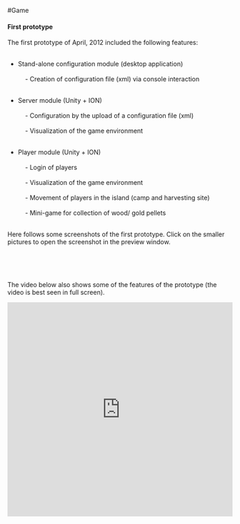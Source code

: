 #Game
<p></p>


#### First prototype

<p align="justify">
The first prototype of April, 2012 included the following features: <br></br>

- Stand-alone configuration module (desktop application) <br></br>
&nbsp;&nbsp;&nbsp;&nbsp;- Creation of configuration file (xml) via console interaction <br></br>
	
- Server module (Unity + ION) <br></br>
&nbsp;&nbsp;&nbsp;&nbsp;- Configuration by the upload of a configuration file (xml) <br></br>
&nbsp;&nbsp;&nbsp;&nbsp;- Visualization of the game environment <br></br>
	
- Player module (Unity + ION) <br></br>
&nbsp;&nbsp;&nbsp;&nbsp;- Login of players <br></br>
&nbsp;&nbsp;&nbsp;&nbsp;- Visualization of the game environment <br></br>
&nbsp;&nbsp;&nbsp;&nbsp;- Movement of players in the island (camp and harvesting site) <br></br>
&nbsp;&nbsp;&nbsp;&nbsp;- Mini-game for collection of wood/ gold pellets <br></br>
</p>
<p>
Here follows some screenshots of the first prototype. Click on the smaller pictures to open the screenshot in the preview window. 
</p>

<div class="thumbnails" align="center">
<img src="images/screens/001/001.png" alt=""  / onClick="changeImage(1);"></a>
<img src="images/screens/001/003.png" alt=""  / onClick="changeImage(2);"></a>
<img src="images/screens/001/007.png" alt=""  / onClick="changeImage(3);"></a>
</div>
<div class="thumbnails" align="center">
<img src="images/screens/001/004.png" alt=""  / onClick="changeImage(4);"></a>
<img src="images/screens/001/006.png" alt=""  / onClick="changeImage(5);"></a>
<img src="images/screens/001/002.png" alt=""  / onClick="changeImage(6);"></a>
</div>
<div id="bigimages" align="center">
        <img id="normal1" src="images/screens/001/001.png" alt=""/>
        <img id="normal2" src="images/screens/001/003.png" alt=""/>
        <img id="normal3" src="images/screens/001/007.png" alt=""/>
        <img id="normal4" src="images/screens/001/004.png" alt=""/>
        <img id="normal5" src="images/screens/001/006.png" alt=""/>
        <img id="normal6" src="images/screens/001/002.png" alt=""/>
</div>

<p>
The video below also shows some of the features of the prototype (the video is best seen in full screen). 
</p>

<div align="center">
<iframe width="100%" height="480" src="http://www.youtube.com/embed/gDmZDVYIcoE" frameborder="0" allowfullscreen></iframe>
</div>
